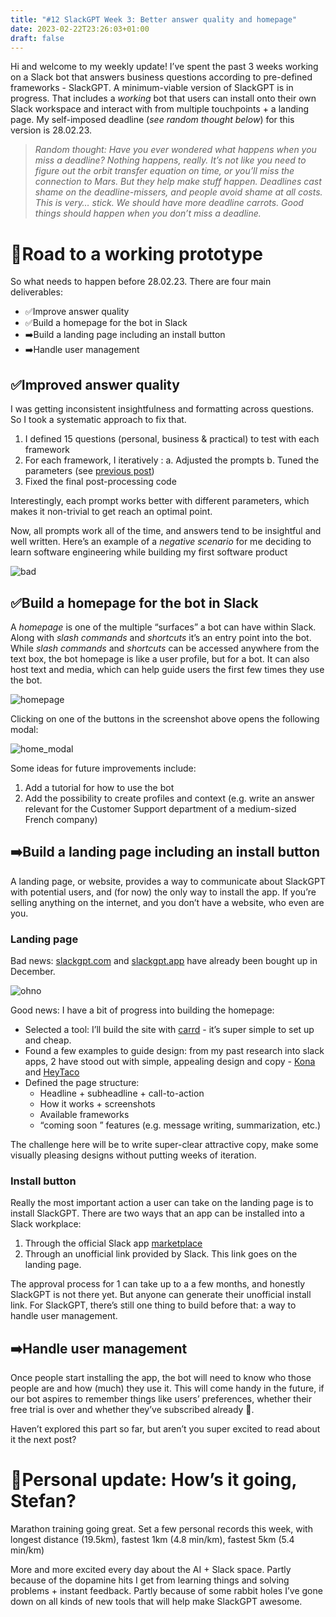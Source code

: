 ```yaml
---
title: "#12 SlackGPT Week 3: Better answer quality and homepage"
date: 2023-02-22T23:26:03+01:00
draft: false
---
```

Hi and welcome to my weekly update! I’ve spent the past 3 weeks working on a Slack bot that answers business questions according to pre-defined frameworks - SlackGPT. A minimum-viable version of  SlackGPT is in progress. That includes a *working* bot that users can install onto their own Slack workspace and interact with from multiple touchpoints + a landing page. My self-imposed deadline (*see random thought below*) for this version is 28.02.23. 

> _Random thought: Have you ever wondered what happens when you miss a deadline? Nothing  happens, really. It’s not like you need to figure out the orbit transfer equation on time, or you’ll miss the connection to Mars. But they help make stuff happen. Deadlines cast shame on the deadline-missers, and people avoid shame at all costs. This is very… stick. We should have more deadline carrots. Good things should happen when you don’t miss a deadline._
> 

# **🛴Road to a working prototype**

So what needs to happen before 28.02.23. There are four main deliverables:

- ✅Improve answer quality
- ✅Build a homepage for the bot in Slack
- ➡️Build a landing page including an install button
- ➡️Handle user management

## ✅Improved answer quality

I was getting inconsistent insightfulness and formatting across questions. So I took a systematic approach to fix that. 

1. I defined 15 questions (personal, business & practical) to test with each framework
2. For each framework, I iteratively :
    a. Adjusted the prompts 
    b. Tuned the parameters (see [previous post](http://www.scortescu.com/posts/slackgpt_w2/#improving-results-from-gpt))
3. Fixed the final post-processing code

Interestingly, each prompt works better with different parameters, which makes it non-trivial to get reach an optimal point.  

Now, all prompts work all of the time, and answers tend to be insightful and well written. Here’s an example of a *negative scenario* for me deciding to learn software engineering while building my first software product

![bad](/slackgpt_w3/bad.png#center)

## ✅Build a homepage for the bot in Slack

A *homepage* is one of the multiple “surfaces” a bot can have within Slack. Along with *slash commands* and *shortcuts* it’s an entry point into the bot. While *slash commands* and *shortcuts* can be accessed anywhere from the text box, the bot homepage is like a user profile, but for a bot. It can also host text and media, which can help guide users the first few times they use the bot. 

![homepage](/slackgpt_w3/homepage.png#center)

Clicking on one of the buttons in the screenshot above opens the following modal:

![home_modal](/slackgpt_w3/home_modal.png#center)

Some ideas for future improvements include:

1. Add a tutorial for how to use the bot
2. Add the possibility to create profiles and context (e.g. write an answer relevant for the Customer Support department of a medium-sized French company)

## ➡️Build a landing page including an install button

A landing page, or website, provides a way to communicate about SlackGPT with potential users, and (for now) the only way to install the app. If you’re selling anything on the internet, and you don’t have a website, who even are you. 

### Landing page

Bad news: [slackgpt.com](http://slackgpt.com) and [slackgpt.app](http://slackgpt.app) have already been bought up in December.

![ohno](/slackgpt_w3/ohno.png#center)

Good news: I have a bit of progress into building the homepage: 

- Selected a tool: I’ll build the site with [carrd](https://carrd.co/) - it’s super simple to set up and cheap.
- Found a few examples to guide design: from my past research into slack apps, 2 have stood out with simple, appealing design and copy - [Kona](https://www.heykona.com/) and [HeyTaco](https://heytaco.com/)
- Defined the page structure:
    - Headline + subheadline + call-to-action
    - How it works + screenshots
    - Available frameworks
    - “coming soon ” features (e.g. message writing, summarization, etc.)

The challenge here will be to write super-clear attractive copy, make some visually pleasing designs without putting weeks of iteration.

### Install button

Really the most important action a user can take on the landing page is to install SlackGPT. There are two ways that an app can be installed into a Slack workplace:

1. Through the official Slack app [marketplace](https://slack.com/apps)
2. Through an unofficial link provided by Slack. This link goes on the landing page.

The approval process for 1 can take up to a a few months, and honestly SlackGPT is not there yet. But anyone can generate their unofficial install link. For SlackGPT, there’s still one thing to build before that: a way to handle user management.  

## ➡️Handle user management

Once people start installing the app, the bot will need to know who those people are and how (much) they use it. This will come handy in the future, if our bot aspires to remember things like users’ preferences, whether their free trial is over and whether they’ve subscribed already 🤑.  

Haven’t explored this part so far, but aren’t you super excited to read about it the next post?

# ****🗿Personal update: How’s it going, Stefan?****

Marathon training going great. Set a few personal records this week, with longest distance (19.5km), fastest 1km (4.8 min/km), fastest 5km (5.4 min/km)

More and more excited every day about the AI + Slack space. Partly because of the dopamine hits I get from learning things and solving problems + instant feedback. Partly because of some rabbit holes I’ve gone down on all kinds of new tools that will help make SlackGPT awesome.
